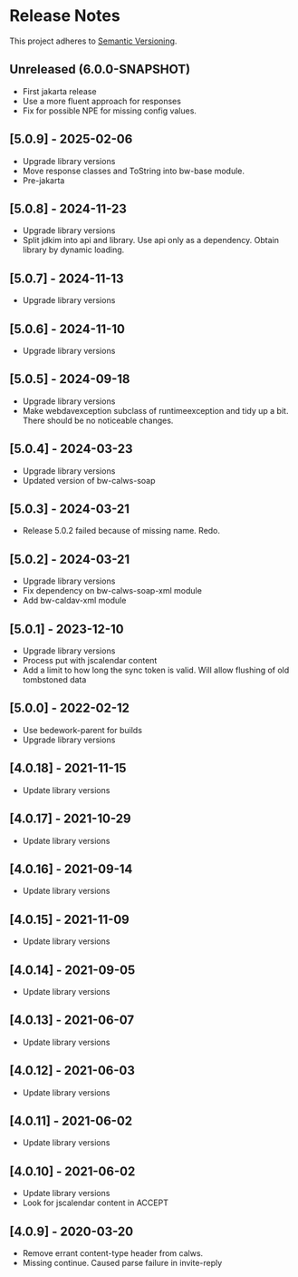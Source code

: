 # Release Notes

This project adheres to [Semantic Versioning](https://semver.org/spec/v2.0.0.html).

## Unreleased (6.0.0-SNAPSHOT)
* First jakarta release
* Use a more fluent approach for responses
* Fix for possible NPE for missing config values.

## [5.0.9] - 2025-02-06
* Upgrade library versions
* Move response classes and ToString into bw-base module.
* Pre-jakarta

## [5.0.8] - 2024-11-23
* Upgrade library versions
* Split jdkim into api and library. Use api only as a dependency. Obtain library by dynamic loading.

## [5.0.7] - 2024-11-13
* Upgrade library versions

## [5.0.6] - 2024-11-10
* Upgrade library versions

## [5.0.5] - 2024-09-18
* Upgrade library versions
* Make webdavexception subclass of runtimeexception and tidy up a bit. There should be no noticeable changes.

## [5.0.4] - 2024-03-23
* Upgrade library versions
* Updated version of bw-calws-soap

## [5.0.3] - 2024-03-21
* Release 5.0.2 failed because of missing name. Redo.

## [5.0.2] - 2024-03-21
* Upgrade library versions
* Fix dependency on bw-calws-soap-xml module
* Add bw-caldav-xml module

## [5.0.1] - 2023-12-10
*  Upgrade library versions
* Process put with jscalendar content
* Add a limit to how long the sync token is valid. Will allow flushing of old tombstoned data

## [5.0.0] - 2022-02-12
* Use bedework-parent for builds
*  Upgrade library versions

## [4.0.18] - 2021-11-15
* Update library versions

## [4.0.17] - 2021-10-29
* Update library versions

## [4.0.16] - 2021-09-14
* Update library versions

## [4.0.15] - 2021-11-09
* Update library versions

## [4.0.14] - 2021-09-05
* Update library versions

## [4.0.13] - 2021-06-07
* Update library versions

## [4.0.12] - 2021-06-03
* Update library versions

## [4.0.11] - 2021-06-02
* Update library versions

## [4.0.10] - 2021-06-02
* Update library versions
* Look for jscalendar content in ACCEPT

## [4.0.9] - 2020-03-20
* Remove errant content-type header from calws.
* Missing continue. Caused parse failure in invite-reply
